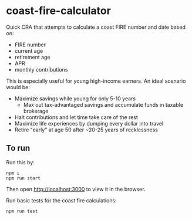 # coast-fire-calculator

Quick CRA that attempts to calculate a coast FIRE number and date based on:

* FIRE number
* current age
* retirement age
* APR
* monthly contributions

This is especially useful for young high-income earners. An ideal scenario would be:

* Maximize savings while young for only 5-10 years
    * Max out tax-advantaged savings and accumulate funds in taxable brokerage
* Halt contributions and let time take care of the rest
* Maximize life experiences by dumping every dollar into travel
* Retire "early" at age 50 after ~20-25 years of recklessness

## To run

Run this by:

```
npm i
npm run start
```

Then open [http://localhost:3000](http://localhost:3000) to view it in the browser.

Run basic tests for the coast fire calculations:

```
npm run test
```
